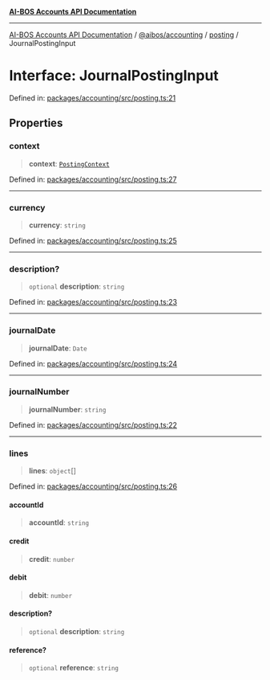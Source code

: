 [**AI-BOS Accounts API Documentation**](../../../../README.md)

***

[AI-BOS Accounts API Documentation](../../../../README.md) / [@aibos/accounting](../../README.md) / [posting](../README.md) / JournalPostingInput

# Interface: JournalPostingInput

Defined in: [packages/accounting/src/posting.ts:21](https://github.com/pohlai88/accounts/blob/48103fb36d28b2b9bfb33472b6de2f719773cde9/packages/accounting/src/posting.ts#L21)

## Properties

### context

> **context**: [`PostingContext`](PostingContext.md)

Defined in: [packages/accounting/src/posting.ts:27](https://github.com/pohlai88/accounts/blob/48103fb36d28b2b9bfb33472b6de2f719773cde9/packages/accounting/src/posting.ts#L27)

***

### currency

> **currency**: `string`

Defined in: [packages/accounting/src/posting.ts:25](https://github.com/pohlai88/accounts/blob/48103fb36d28b2b9bfb33472b6de2f719773cde9/packages/accounting/src/posting.ts#L25)

***

### description?

> `optional` **description**: `string`

Defined in: [packages/accounting/src/posting.ts:23](https://github.com/pohlai88/accounts/blob/48103fb36d28b2b9bfb33472b6de2f719773cde9/packages/accounting/src/posting.ts#L23)

***

### journalDate

> **journalDate**: `Date`

Defined in: [packages/accounting/src/posting.ts:24](https://github.com/pohlai88/accounts/blob/48103fb36d28b2b9bfb33472b6de2f719773cde9/packages/accounting/src/posting.ts#L24)

***

### journalNumber

> **journalNumber**: `string`

Defined in: [packages/accounting/src/posting.ts:22](https://github.com/pohlai88/accounts/blob/48103fb36d28b2b9bfb33472b6de2f719773cde9/packages/accounting/src/posting.ts#L22)

***

### lines

> **lines**: `object`[]

Defined in: [packages/accounting/src/posting.ts:26](https://github.com/pohlai88/accounts/blob/48103fb36d28b2b9bfb33472b6de2f719773cde9/packages/accounting/src/posting.ts#L26)

#### accountId

> **accountId**: `string`

#### credit

> **credit**: `number`

#### debit

> **debit**: `number`

#### description?

> `optional` **description**: `string`

#### reference?

> `optional` **reference**: `string`
